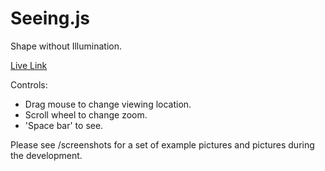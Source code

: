 # Seeing.js

Shape without Illumination.

[Live Link](https://bryce-summers.github.io/Seeing.js/)

Controls:
 - Drag mouse to change viewing location.
 - Scroll wheel to change zoom.
 - 'Space bar' to see.

Please see /screenshots for a set of example pictures and pictures during the development.
